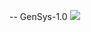 -- GenSys-1.0
<img src="https://raw.githubusercontent.com/00C4/GenSys-1.0/main/20210730_043636.jpg?token=AVAKFLL5732O7NFDG6OHRVLBAMTCC">
